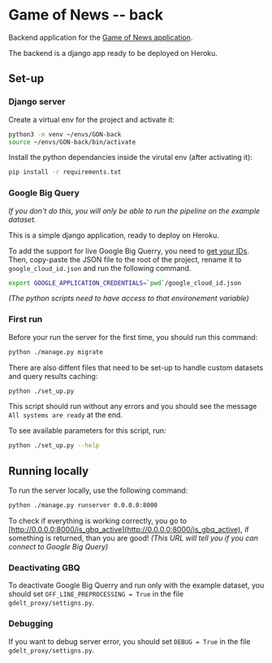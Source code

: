 Game of News -- back
=========

Backend application for the [Game of News application](https://github.com/FloChehab/Game-of-news).

The backend is a django app ready to be deployed on Heroku.

## Set-up

### Django server

Create a virtual env for the project and activate it:
```sh
python3 -m venv ~/envs/GON-back
source ~/envs/GON-back/bin/activate
```

Install the python dependancies inside the virutal env (after activating it):
```sh
pip install -r requirements.txt 
```

### Google Big Query

*If you don't do this, you will only be able to run the pipeline on the example dataset.*


This is a simple django application, ready to deploy on Heroku.

To add the support for live Google Big Querry, you need to [get your IDs](https://cloud.google.com/bigquery/docs/reference/libraries#client-libraries-usage-python). Then, copy-paste the JSON file to the root of the project, rename it to `google_cloud_id.json` and run the following command.

```sh
export GOOGLE_APPLICATION_CREDENTIALS=`pwd`/google_cloud_id.json
```

*(The python scripts need to have access to that environement variable)*

### First run

Before your run the server for the first time, you should run this command:
```sh
python ./manage.py migrate
```

There are also diffent files that need to be set-up to handle custom datasets and query results caching:

```sh
python ./set_up.py 
```
This script should run without any errors and you should see the message `All systems are ready` at the end.

To see available parameters for this script, run:

```sh
python ./set_up.py --help
```


## Running locally

To run the server locally, use the following command:
```sh
python ./manage.py runserver 0.0.0.0:8000
```

To check if everything is working correctly, you go to [http://0.0.0.0:8000/is_gbq_active](http://0.0.0.0:8000/is_gbq_active), if something is returned, than you are good!
*(This URL will tell you if you can connect to Google Big Query)*


### Deactivating GBQ

To deactivate Google Big Querry and run only with the example dataset, you should set `OFF_LINE_PREPROCESSING = True` in the file `gdelt_proxy/settigns.py`.


### Debugging

If you want to debug server error, you should set `DEBUG = True` in the file `gdelt_proxy/settigns.py`.
